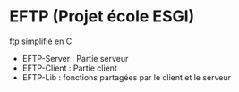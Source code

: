 # EFTP (Projet école ESGI)
ftp simplifié en C

* EFTP-Server : Partie serveur
* EFTP-Client : Partie client
* EFTP-Lib : fonctions partagées par le client et le serveur


